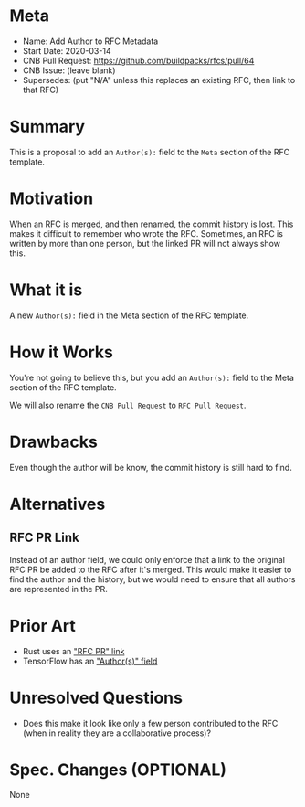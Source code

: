 # Meta
[meta]: #meta
- Name: Add Author to RFC Metadata
- Start Date: 2020-03-14
- CNB Pull Request: https://github.com/buildpacks/rfcs/pull/64
- CNB Issue: (leave blank)
- Supersedes: (put "N/A" unless this replaces an existing RFC, then link to that RFC)

# Summary
[summary]: #summary

This is a proposal to add an `Author(s):` field to the `Meta` section of the RFC template.

# Motivation
[motivation]: #motivation

When an RFC is merged, and then renamed, the commit history is lost. This makes it difficult to remember who wrote the RFC. Sometimes, an RFC is written by more than one person, but the linked PR will not always show this.

# What it is
[what-it-is]: #what-it-is

A new `Author(s):` field in the Meta section of the RFC template.

# How it Works
[how-it-works]: #how-it-works

You're not going to believe this, but you add an `Author(s):` field to the Meta section of the RFC template.

We will also rename the `CNB Pull Request` to `RFC Pull Request`.

# Drawbacks
[drawbacks]: #drawbacks

Even though the author will be know, the commit history is still hard to find.

# Alternatives
[alternatives]: #alternatives

## RFC PR Link

Instead of an author field, we could only enforce that a link to the original RFC PR be added to the RFC after it's merged. This would make it easier to find the author and the history, but we would need to ensure that all authors are represented in the PR.

# Prior Art
[prior-art]: #prior-art

- Rust uses an ["RFC PR" link](https://github.com/rust-lang/rfcs/blob/master/0000-template.md)
- TensorFlow has an ["Author(s)" field](https://github.com/tensorflow/community/blob/master/rfcs/yyyymmdd-rfc-template.md)

# Unresolved Questions
[unresolved-questions]: #unresolved-questions

- Does this make it look like only a few person contributed to the RFC (when in reality they are a collaborative process)?

# Spec. Changes (OPTIONAL)
[spec-changes]: #spec-changes

None
